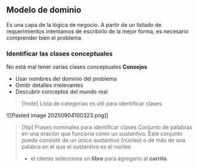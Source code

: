 ## Modelo de dominio
Es una capa de la lógica de negocio.
A partir de un listado de requerimientos intentamos de escribirlo de la mejor forma, es necesario comprender bien el problema.
### Identificar las clases conceptuales
No está mal tener varias clases conceptuales
**Consejos**
- Usar nombres del dominio del problema
- Omitir detalles irrelevantes
- Descubrir conceptos del mundo real
>[!note] Lista de categorías
>es útil para identificar clases 

![[Pasted image 20250904100323.png]]
>[!tip] Frases nominales para identificar clases
>Conjunto de palabras en una oración que funciona como un sustantivo.
Este conjunto puede consistir de un único sustantivo (núcleo) o de más
de una palabra en el que el sustantivo es el núcleo 
>- el cliente selecciona un **libro** para agregarlo al **carrito**.

